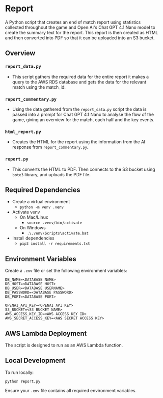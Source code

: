 # Report

A Python script that creates an end of match report using statistics collected throughout the game and Open AI's Chat GPT 4.1 Nano model to create the summary text for the report. This report is then created as HTML and then converted into PDF so that it can be uploaded into an S3 bucket.

## Overview

### `report_data.py`
- This script gathers the required data for the entire report it makes a query to the AWS RDS database and gets the data for the relevant match using the match_id.

### `report_commentary.py`
- Using the data gathered from the `report_data.py` script the data is passed into a prompt for Chat GPT 4.1 Nano to analyse the flow of the game, giving an overview for the match, each half and the key events.

### `html_report.py`
- Creates the HTML for the report using the information from the AI response from `report_commentary.py`. 


### `report.py` 
- This converts the HTML to PDF. Then connects to the S3 bucket using `boto3` library, and uploads the PDF file. 

## Required Dependencies
- Create a virtual environment
    - `python -m venv .venv`
- Activate venv
    - On Mac/Linux
        - `source .venv/bin/activate`
    - On Windows
        - `.\.venv\Scripts\activate.bat`
- Install dependencies
    - `pip3 install -r requirements.txt`

## Environment Variables

Create a `.env` file or set the following environment variables:

```
DB_NAME=<DATABASE NAME>
DB_HOST=<DATABASE HOST>
DB_USER=<DATABASE USERNAME>
DB_PASSWORD=<DATABASE PASSWORD>
DB_PORT=<DATABASE PORT>

OPENAI_API_KEY=<OPENAI API KEY>
S3_BUCKET=<S3 BUCKET NAME>
AWS_ACCESS_KEY_ID=<AWS ACCESS KEY ID>
AWS_SECRET_ACCESS_KEY=<AWS SECRET ACCESS KEY>
```

## AWS Lambda Deployment

The script is designed to run as an AWS Lambda function.

## Local Development

To run locally:

`python report.py`

Ensure your `.env` file contains all required environment variables.